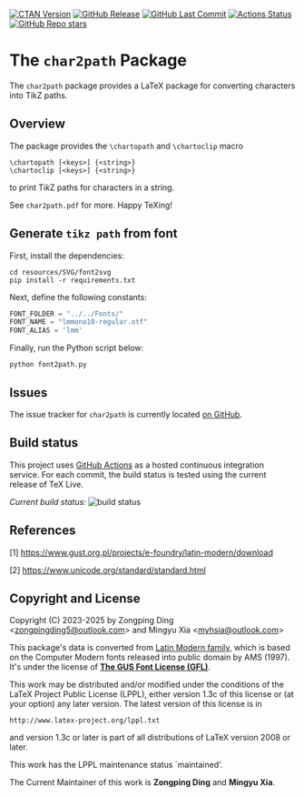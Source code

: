 [![CTAN Version](https://img.shields.io/ctan/v/char2path)](https://ctan.org/pkg/char2path)
[![GitHub Release](https://img.shields.io/github/v/release/zongpingding/char2path)](https://github.com/zongpingding/char2path/releases/latest)
[![GitHub Last Commit](https://img.shields.io/github/last-commit/zongpingding/char2path)](https://github.com/zongpingding/char2path/commits)
[![Actions Status](https://github.com/zongpingding/char2path/actions/workflows/main.yaml/badge.svg?branch=main)](https://github.com/zongpingding/char2path/actions)
[![GitHub Repo stars](https://img.shields.io/github/stars/zongpingding/char2path)](https://github.com/zongpingding/char2path)

The `char2path` Package
=======================

The `char2path` package provides a LaTeX package for converting characters into TikZ paths.

Overview
--------

The package provides the `\chartopath` and `\chartoclip` macro

    \chartopath [<keys>] {<string>}
    \chartoclip [<keys>] {<string>}

to print Ti*k*Z paths for characters in a string.

See `char2path.pdf` for more. Happy TeXing!

Generate `tikz path` from font
---
First, install the dependencies:
```shell
cd resources/SVG/font2svg
pip install -r requirements.txt
```

Next, define the following constants:
```python
FONT_FOLDER = "../../Fonts/"
FONT_NAME = "lmmono10-regular.otf"
FONT_ALIAS = 'lmm'
```

Finally, run the Python script below:
``` shell
python font2path.py
```

Issues
------

The issue tracker for `char2path` is currently located
[on GitHub](https://github.com/zongpingding/char2path/issues).

Build status
------------

This project uses [GitHub Actions](https://github.com/features/actions)
as a hosted continuous integration service. For each commit, the build status
is tested using the current release of TeX Live.

_Current build status:_ ![build status](https://github.com/zongpingding/char2path/actions/workflows/main.yaml/badge.svg?branch=main)

References
----------

\[1\] https://www.gust.org.pl/projects/e-foundry/latin-modern/download

\[2\] https://www.unicode.org/standard/standard.html

Copyright and License
---------------------

Copyright (C) 2023-2025 by Zongping Ding <[zongpingding5@outlook.com](mailto:zongpingding5@outlook.com)> and
Mingyu Xia <[myhsia@outlook.com](mailto:myhsia@outlook.com)>

This package's data is converted from
[Latin Modern family](https://www.gust.org.pl/projects/e-foundry/latin-modern),
which is based on the Computer Modern fonts released into public domain by
AMS (1997). It's under the license of
**[The GUS Font License (GFL)](https://ctan.org/license/gfl)**.

This work may be distributed and/or modified under the conditions
of the LaTeX Project Public License (LPPL), either version 1.3c of
this license or (at your option) any later version.
The latest version of this license is in

    http://www.latex-project.org/lppl.txt

and version 1.3c or later is part of all distributions of LaTeX
version 2008 or later.

This work has the LPPL maintenance status `maintained'.

The Current Maintainer of this work is **Zongping Ding** and **Mingyu Xia**.
